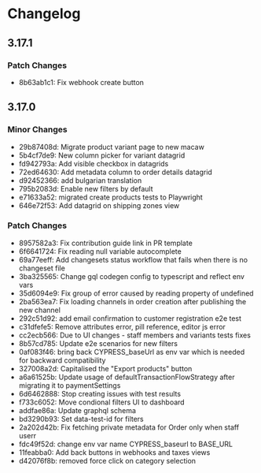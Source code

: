 # Changelog

## 3.17.1

### Patch Changes

- 8b63ab1c1: Fix webhook create button

## 3.17.0

### Minor Changes

- 29b87408d: Migrate product variant page to new macaw
- 5b4cf7de9: New column picker for variant datagrid
- fd942793a: Add visible checkbox in datagrids
- 72ed64630: Add metadata column to order details datagrid
- d92452366: add bulgarian translation
- 795b2083d: Enable new filters by default
- e71633a52: migrated create products tests to Playwright
- 646e72f53: Add datagrid on shipping zones view

### Patch Changes

- 8957582a3: Fix contribution guide link in PR template
- 6f6641724: Fix reading null variable autocomplete
- 69a77eeff: Add changesets status workflow that fails when there is no changeset file
- 3ba325565: Change gql codegen config to typescript and reflect env vars
- 35d6094e9: Fix group of error caused by reading property of undefined
- 2ba563ea7: Fix loading channels in order creation after publishing the new channel
- 292c51d92: add email confirmation to customer registration e2e test
- c31dfefe5: Remove attributes error, pill reference, editor js error
- cc2ecb566: Due to UI changes - staff members and variants tests fixes
- 8b57cd785: Update e2e scenarios for new filters
- 0af083f46: bring back CYPRESS_baseUrl as env var which is needed for backward compatibility
- 327008a2d: Capitalised the "Export products" button
- a6a61525b: Update usage of defaultTransactionFlowStrategy after migrating it to paymentSettings
- 6d6462888: Stop creating issues with test results
- f733c6052: Move condional filters UI to dashboard
- addfae86a: Update graphql schema
- bd3290b93: Set data-test-id for filters
- 2a202d42b: Fix fetching private metadata for Order only when staff userr
- fdc49f52d: change env var name CYPRESS_baseurl to BASE_URL
- 11feabba0: Add back buttons in webhooks and taxes views
- d42076f8b: removed force click on category selection
